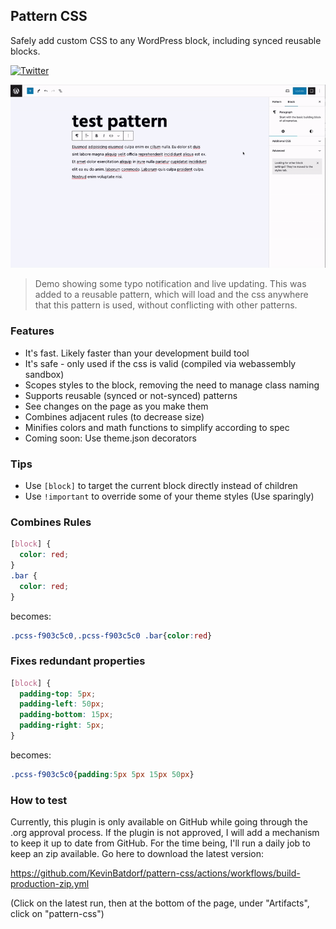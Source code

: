 ## Pattern CSS

Safely add custom CSS to any WordPress block, including synced reusable blocks.

[![Twitter](https://img.shields.io/twitter/url/https/twitter.com/kevinbatdorf.svg?style=social&label=Follow%20%40kevinbatdorf)](https://twitter.com/kevinbatdorf)

![alt text](.wordpress-org/screenshot-1.gif "Example")

> Demo showing some typo notification and live updating. This was added to a reusable pattern, which will load and the css anywhere that this pattern is used, without conflicting with other patterns.

### Features

- It's fast. Likely faster than your development build tool
- It's safe - only used if the css is valid (compiled via webassembly sandbox)
- Scopes styles to the block, removing the need to manage class naming
- Supports reusable (synced or not-synced) patterns
- See changes on the page as you make them
- Combines adjacent rules (to decrease size)
- Minifies colors and math functions to simplify according to spec
- Coming soon: Use theme.json decorators

### Tips

- Use `[block]` to target the current block directly instead of children
- Use `!important` to override some of your theme styles (Use sparingly)

### Combines Rules

```css
[block] {
  color: red;
}
.bar {
  color: red;
}
```

becomes:

<!-- prettier-ignore -->
```css
.pcss-f903c5c0,.pcss-f903c5c0 .bar{color:red}
```

### Fixes redundant properties

```css
[block] {
  padding-top: 5px;
  padding-left: 50px;
  padding-bottom: 15px;
  padding-right: 5px;
}
```

becomes:

<!-- prettier-ignore -->
```css
.pcss-f903c5c0{padding:5px 5px 15px 50px}
```

### How to test

Currently, this plugin is only available on GitHub while going through the .org approval process. If the plugin is not approved, I will add a mechanism to keep it up to date from GitHub. For the time being, I'll run a daily job to keep an zip available. Go here to download the latest version:

https://github.com/KevinBatdorf/pattern-css/actions/workflows/build-production-zip.yml

(Click on the latest run, then at the bottom of the page, under "Artifacts", click on "pattern-css")
